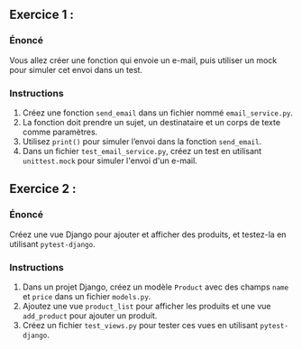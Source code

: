 ## Exercice 1 :
### Énoncé
Vous allez créer une fonction qui envoie un e-mail, puis utiliser un mock pour simuler cet envoi dans un test.

### Instructions
1. Créez une fonction `send_email` dans un fichier nommé `email_service.py`.
2. La fonction doit prendre un sujet, un destinataire et un corps de texte comme paramètres.
3. Utilisez `print()` pour simuler l’envoi dans la fonction `send_email`.
4. Dans un fichier `test_email_service.py`, créez un test en utilisant `unittest.mock` pour simuler l'envoi d'un e-mail.

## Exercice 2 :
### Énoncé
Créez une vue Django pour ajouter et afficher des produits, et testez-la en utilisant `pytest-django`.

### Instructions
1. Dans un projet Django, créez un modèle `Product` avec des champs `name` et `price` dans un fichier `models.py`.
2. Ajoutez une vue `product_list` pour afficher les produits et une vue `add_product` pour ajouter un produit.
3. Créez un fichier `test_views.py` pour tester ces vues en utilisant `pytest-django`.
